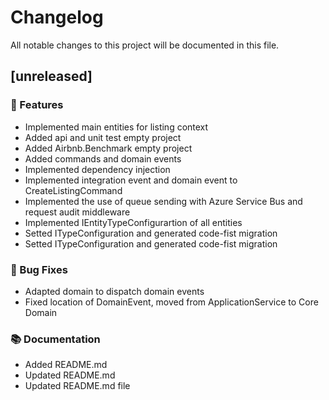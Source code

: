 # Changelog

All notable changes to this project will be documented in this file.

## [unreleased]

### 🚀 Features

- Implemented main entities for listing context
- Added api and unit test empty project
- Added Airbnb.Benchmark empty project
- Added commands and domain events
- Implemented dependency injection
- Implemented integration event and domain event to CreateListingCommand
- Implemented the use of queue sending with Azure Service Bus and request audit middleware
- Implemented IEntityTypeConfigurartion of all entities
- Setted ITypeConfiguration and generated code-fist migration
- Setted ITypeConfiguration and generated code-fist migration

### 🐛 Bug Fixes

- Adapted domain to dispatch domain events
- Fixed location of DomainEvent, moved from ApplicationService to Core Domain

### 📚 Documentation

- Added README.md
- Updated README.md
- Updated README.md file

<!-- generated by git-cliff -->
